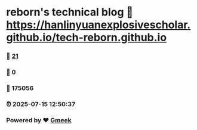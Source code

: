 # reborn's technical blog :link: https://hanlinyuanexplosivescholar.github.io/tech-reborn.github.io 
### :page_facing_up: [21](https://hanlinyuanexplosivescholar.github.io/tech-reborn.github.io/tag.html) 
### :speech_balloon: 0 
### :hibiscus: 175056 
### :alarm_clock: 2025-07-15 12:50:37 
### Powered by :heart: [Gmeek](https://github.com/Meekdai/Gmeek)
